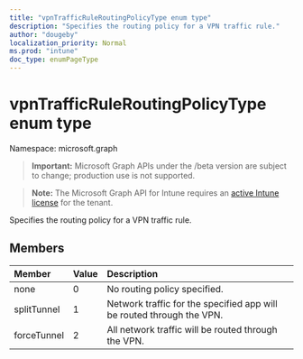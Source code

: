 ```yaml
---
title: "vpnTrafficRuleRoutingPolicyType enum type"
description: "Specifies the routing policy for a VPN traffic rule."
author: "dougeby"
localization_priority: Normal
ms.prod: "intune"
doc_type: enumPageType
---
```


# vpnTrafficRuleRoutingPolicyType enum type

Namespace: microsoft.graph

> **Important:** Microsoft Graph APIs under the /beta version are subject to change; production use is not supported.

> **Note:** The Microsoft Graph API for Intune requires an [active Intune license](https://go.microsoft.com/fwlink/?linkid=839381) for the tenant.

Specifies the routing policy for a VPN traffic rule.

## Members
|Member|Value|Description|
|:---|:---|:---|
|none|0|No routing policy specified.|
|splitTunnel|1|Network traffic for the specified app will be routed through the VPN.|
|forceTunnel|2|All network traffic will be routed through the VPN.|





